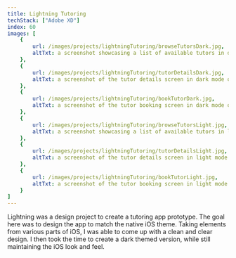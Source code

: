 ```yaml
---
title: Lightning Tutoring
techStack: ["Adobe XD"]
index: 60
images: [
    {
        url: /images/projects/lightningTutoring/browseTutorsDark.jpg,
        altTxt: a screenshot showcasing a list of available tutors in dark mode on Lightning Tutoring
    },
    {
        url: /images/projects/lightningTutoring/tutorDetailsDark.jpg,
        altTxt: a screenshot of the tutor details screen in dark mode on Lightning Tutoring
    },
    {
        url: /images/projects/lightningTutoring/bookTutorDark.jpg,
        altTxt: a screenshot of the tutor booking screen in dark mode on Lightning Tutoring
    },
    {
        url: /images/projects/lightningTutoring/browseTutorsLight.jpg,
        altTxt: a screenshot showcasing a list of available tutors in light mode on Lightning Tutoring
    },
    {
        url: /images/projects/lightningTutoring/tutorDetailsLight.jpg,
        altTxt: a screenshot of the tutor details screen in light mode on Lightning Tutoring
    },
    {
        url: /images/projects/lightningTutoring/bookTutorLight.jpg,
        altTxt: a screenshot of the tutor booking screen in light mode on Lightning Tutoring
    }
]
---
```

 
Lightning was a design project to create a tutoring app prototype. The goal here was to design the app to match the native iOS theme. Taking elements from various parts of iOS, I was able to come up with a clean and clear design. I then took the time to create a dark themed version, while still maintaining the iOS look and feel.
